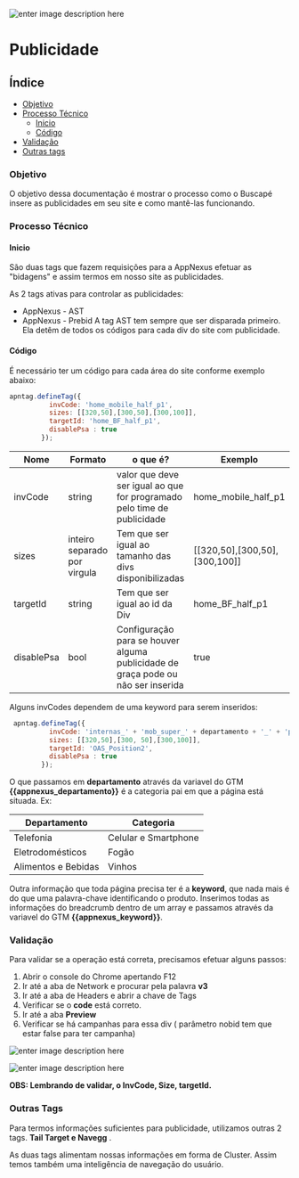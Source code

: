 ﻿![enter image description here](http://image.buscape.com/material/buscape.png)

# **Publicidade**



## **Índice**

- [Objetivo](#objetivo)
- [Processo Técnico](#processo-técnico)
	- [Inicio](#inicio)
	- [Código](#código)
- [Validação](#validação)
- [Outras tags](#outras-tags)



### **Objetivo**

O objetivo dessa documentação é mostrar o processo como o Buscapé insere as publicidades em seu site e como mantê-las funcionando.


### **Processo Técnico**

#### **Inicio**
São duas tags que fazem requisições para a AppNexus efetuar as "bidagens" e assim termos em nosso site as publicidades.

As 2 tags ativas para controlar as publicidades:
- AppNexus - AST
- AppNexus - Prebid
A tag AST tem sempre que ser disparada primeiro. Ela detêm de todos os códigos para cada div do site com publicidade.

#### **Código**

É necessário ter um código para cada área do site conforme exemplo abaixo:

```js
apntag.defineTag({
          invCode: 'home_mobile_half_p1',
          sizes: [[320,50],[300,50],[300,100]],
          targetId: 'home_BF_half_p1',
          disablePsa : true
        });
```

Nome | Formato |o que é?| Exemplo
--|--|--|--|
invCode|string|valor que deve ser igual ao que for programado pelo time de publicidade | home_mobile_half_p1
sizes | inteiro separado por virgula|Tem que ser igual ao tamanho das divs disponibilizadas|[[320,50],[300,50],[300,100]]
targetId|string|Tem que ser igual ao id da Div| home_BF_half_p1
disablePsa| bool| Configuração para se houver alguma publicidade de graça pode ou não ser inserida | true

Alguns invCodes dependem de uma keyword para serem inseridos:

```js
 apntag.defineTag({
          invCode: 'internas_' + 'mob_super_' + departamento + '_' + 'p1',
          sizes: [[320,50],[300, 50],[300,100]],
          targetId: 'OAS_Position2',
          disablePsa : true
        });
``` 

O que passamos em **departamento**  através da variavel do GTM **{{appnexus_departamento}}** é a categoria pai em que a página está situada. Ex:

Departamento |Categoria
-|-
Telefonia | Celular e Smartphone
Eletrodomésticos | Fogão
Alimentos e Bebidas | Vinhos

Outra informação que toda página precisa ter é a **keyword**, que nada mais é do que uma palavra-chave identificando o produto. Inserimos todas as informações do breadcrumb dentro de um array e passamos através da variavel do GTM **{{appnexus_keyword}}**.

### **Validação**

Para validar se a operação está correta, precisamos efetuar alguns passos:

 1. Abrir o  console do Chrome apertando F12 
 2. Ir até a aba de Network e procurar pela palavra **v3**
 3. Ir até a aba de Headers e abrir a chave de Tags
 4. Verificar se o **code** está correto.
 5. Ir até a aba **Preview**
 6. Verificar se há campanhas para essa div ( parâmetro nobid tem que estar false para ter campanha)

![enter image description here](http://tockaos.github.io/buscape/documentacao/publicidade/ast1.jpg)

![enter image description here](http://tockaos.github.io/buscape/documentacao/publicidade/ast2.jpg)

**OBS: Lembrando de validar, o InvCode, Size, targetId.**

### **Outras Tags**

Para termos informações suficientes para publicidade, utilizamos outras 2 tags. **Tail Target e Navegg** .

As duas tags alimentam nossas informações em forma de Cluster. Assim temos também uma inteligência de navegação do usuário.

